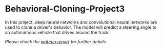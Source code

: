 # Behavioral-Cloning-Project3
In this project, deep neural networks and convolutional neural networks are used to clone a driver's behavior. The model will predict a steering angle to an autonomous vehicle that drives around the track.

*Please check the [writeup report](writeup_report.md) for further details*
